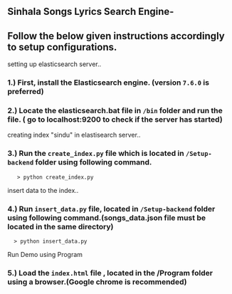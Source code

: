 ## Sinhala Songs Lyrics Search Engine-
## Follow the below given instructions accordingly to setup configurations.

 setting up elasticsearch server..
### 1.) First, install the Elasticsearch engine. (version `7.6.0` is preferred)
### 2.) Locate the elasticsearch.bat file in `/bin` folder and run the file. ( go to localhost:9200 to check if the server has started)

 creating index "sindu" in elastisearch server..
### 3.) Run the `create_index.py` file which is located in `/Setup-backend` folder using following command. 
       > python create_index.py

 insert data to the index..
### 4.) Run `insert_data.py` file, located in `/Setup-backend` folder using following command.(songs_data.json file must be located in the same directory)
      > python insert_data.py

 Run Demo using Program
### 5.) Load the `index.html` file , located in the /Program folder using a browser.(Google chrome is recommended)
